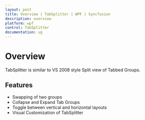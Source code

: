 ```yaml
---
layout: post
title: Overview | TabSplitter | WPF | Syncfusion
description: overview
platform: wpf
control: TabSplitter
documentation: ug
---
```


# Overview

TabSplitter is similar to VS 2008 style Split view of Tabbed Groups.

## Features

* Swapping of two groups
* Collapse and Expand Tab Groups
* Toggle between vertical and horizontal layouts
* Visual Customization of TabSplitter
